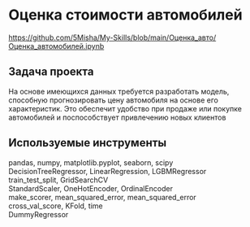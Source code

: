 # Оценка стоимости автомобилей
https://github.com/5Misha/My-Skills/blob/main/Оценка_авто/Оценка_автомобилей.ipynb 

## Задача проекта
На основе имеющихся данных требуется разработать модель, способную прогнозировать цену автомобиля на основе его характеристик. Это обеспечит удобство при продаже или покупке автомобилей и поспособствует привлечению новых клиентов

## Используемые инструменты
pandas, numpy, matplotlib.pyplot, seaborn, scipy  
DecisionTreeRegressor, LinearRegression, LGBMRegressor  
train_test_split, GridSearchCV    
StandardScaler, OneHotEncoder, OrdinalEncoder  
make_scorer, mean_squared_error, mean_squared_error  
cross_val_score, KFold, time  
DummyRegressor
